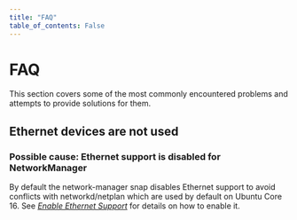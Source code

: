```yaml
---
title: "FAQ"
table_of_contents: False
---
```


# FAQ

This section covers some of the most commonly encountered problems and attempts
to provide solutions for them.

## Ethernet devices are not used

### Possible cause: Ethernet support is disabled for NetworkManager

By default the network-manager snap disables Ethernet support to avoid conflicts
with networkd/netplan which are used by default on Ubuntu Core 16. See
*[Enable Ethernet Support](enable-Ethernet-support.md)* for details on how to
enable it.
